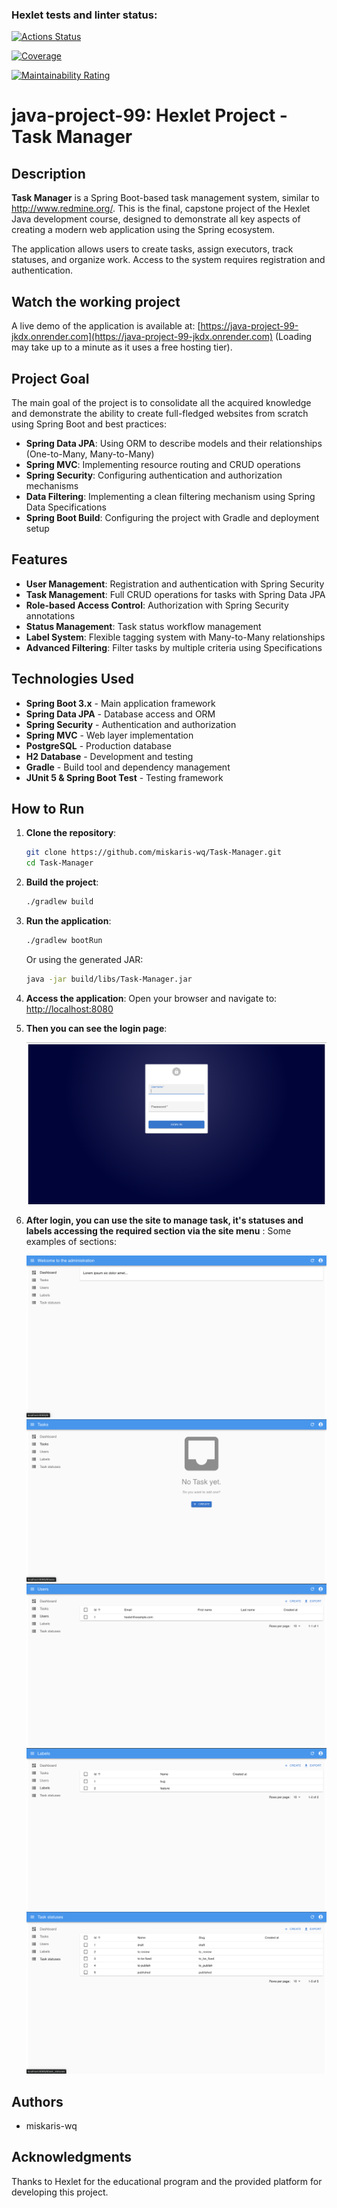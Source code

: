 ### Hexlet tests and linter status:
[![Actions Status](https://github.com/miskaris-wq/java-project-99/actions/workflows/hexlet-check.yml/badge.svg)](https://github.com/miskaris-wq/java-project-99/actions)

[![Coverage](https://sonarcloud.io/api/project_badges/measure?project=miskaris-wq_java-project-99&metric=coverage)](https://sonarcloud.io/summary/new_code?id=miskaris-wq_java-project-99)

[![Maintainability Rating](https://sonarcloud.io/api/project_badges/measure?project=miskaris-wq_java-project-99&metric=sqale_rating)](https://sonarcloud.io/summary/new_code?id=miskaris-wq_java-project-99)
# java-project-99: Hexlet Project - Task Manager

## Description

**Task Manager** is a Spring Boot-based task management system, similar to http://www.redmine.org/. This is the final, capstone project of the Hexlet Java development course, designed to demonstrate all key aspects of creating a modern web application using the Spring ecosystem.

The application allows users to create tasks, assign executors, track statuses, and organize work. Access to the system requires registration and authentication.

## Watch the working project

A live demo of the application is available at: [https://java-project-99-jkdx.onrender.com](https://java-project-99-jkdx.onrender.com) (Loading may take up to a minute as it uses a free hosting tier).

## Project Goal

The main goal of the project is to consolidate all the acquired knowledge and demonstrate the ability to create full-fledged websites from scratch using Spring Boot and best practices:

*   **Spring Data JPA**: Using ORM to describe models and their relationships (One-to-Many, Many-to-Many)
*   **Spring MVC**: Implementing resource routing and CRUD operations
*   **Spring Security**: Configuring authentication and authorization mechanisms
*   **Data Filtering**: Implementing a clean filtering mechanism using Spring Data Specifications
*   **Spring Boot Build**: Configuring the project with Gradle and deployment setup

## Features

*   **User Management**: Registration and authentication with Spring Security
*   **Task Management**: Full CRUD operations for tasks with Spring Data JPA
*   **Role-based Access Control**: Authorization with Spring Security annotations
*   **Status Management**: Task status workflow management
*   **Label System**: Flexible tagging system with Many-to-Many relationships
*   **Advanced Filtering**: Filter tasks by multiple criteria using Specifications

## Technologies Used

*   **Spring Boot 3.x** - Main application framework
*   **Spring Data JPA** - Database access and ORM
*   **Spring Security** - Authentication and authorization
*   **Spring MVC** - Web layer implementation
*   **PostgreSQL** - Production database
*   **H2 Database** - Development and testing
*   **Gradle** - Build tool and dependency management
*   **JUnit 5 & Spring Boot Test** - Testing framework

## How to Run

1.  **Clone the repository**:
    ```bash
    git clone https://github.com/miskaris-wq/Task-Manager.git
    cd Task-Manager
    ```

2. **Build the project**:
    ```bash
    ./gradlew build
    ```

3. **Run the application**:
    ```bash
    ./gradlew bootRun
    ```
    Or using the generated JAR:
    ```bash
    java -jar build/libs/Task-Manager.jar
    ```

4. **Access the application**:
    Open your browser and navigate to: [http://localhost:8080](http://localhost:8080)

5. **Then you can see the login page**:

   ![](/photos/photo_1.png)

6. **After login, you can use the site to manage task, it's statuses and labels accessing the required section via the site menu** :
    Some examples of sections:

   ![](/photos/main_page.png)
   ![](/photos/tasks.png)
   ![](/photos/users.png)
   ![](/photos/labels.png)
   ![](/photos/statuses.png)
    
## Authors

*   miskaris-wq

## Acknowledgments

Thanks to Hexlet for the educational program and the provided platform for developing this project.
